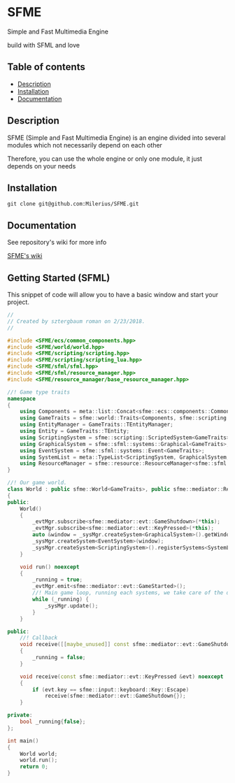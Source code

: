 # SFME
Simple and Fast Multimedia Engine

build with SFML and love



## Table of contents

 - [Description](#description)
 - [Installation](#install)
 - [Documentation](#doc)


## Description<a name="description"></a>

SFME (Simple and Fast Multimedia Engine) is an engine divided into several modules which not necessarily depend on each other
 
Therefore, you can use the whole engine or only one module, it just depends on your needs



## Installation<a name="install"></a>

```git clone git@github.com:Milerius/SFME.git```
 

## Documentation<a name="doc"></a>

See repository's wiki for more info

[SFME's wiki](https://github.com/Milerius/SFME/wiki)

## Getting Started (SFML)
This snippet of code will allow you to have a basic window and start your project.

```cpp
//
// Created by sztergbaum roman on 2/23/2018.
//

#include <SFME/ecs/common_components.hpp>
#include <SFME/world/world.hpp>
#include <SFME/scripting/scripting.hpp>
#include <SFME/scripting/scripting_lua.hpp>
#include <SFME/sfml/sfml.hpp>
#include <SFME/sfml/resource_manager.hpp>
#include <SFME/resource_manager/base_resource_manager.hpp>

//! Game type traits
namespace
{
    using Components = meta::list::Concat<sfme::ecs::components::CommonComponents, sfme::sfml::components::CommonComponents>;
    using GameTraits = sfme::world::Traits<Components, sfme::scripting::LuaSystem>;
    using EntityManager = GameTraits::TEntityManager;
    using Entity = GameTraits::TEntity;
    using ScriptingSystem = sfme::scripting::ScriptedSystem<GameTraits>;
    using GraphicalSystem = sfme::sfml::systems::Graphical<GameTraits>;
    using EventSystem = sfme::sfml::systems::Event<GameTraits>;
    using SystemList = meta::TypeList<ScriptingSystem, GraphicalSystem, EventSystem>;
    using ResourceManager = sfme::resource::ResourceManager<sfme::sfml::ResourceManager, std::string>;
}

//! Our game world.
class World : public sfme::World<GameTraits>, public sfme::mediator::Receiver<World>
{
public:
    World()
    {
        _evtMgr.subscribe<sfme::mediator::evt::GameShutdown>(*this);
        _evtMgr.subscribe<sfme::mediator::evt::KeyPressed>(*this);
        auto &window = _sysMgr.createSystem<GraphicalSystem>().getWindow();
        _sysMgr.createSystem<EventSystem>(window);
        _sysMgr.createSystem<ScriptingSystem>().registerSystems<SystemList>(_sysMgr);
    }

    void run() noexcept
    {
        _running = true;
        _evtMgr.emit<sfme::mediator::evt::GameStarted>();
        //! Main game loop, running each systems, we take care of the deltaTime for you
        while (_running) {
            _sysMgr.update();
        }
    }

public:
    //! Callback
    void receive([[maybe_unused]] const sfme::mediator::evt::GameShutdown &evt) noexcept
    {
        _running = false;
    }

    void receive(const sfme::mediator::evt::KeyPressed &evt) noexcept
    {
        if (evt.key == sfme::input::keyboard::Key::Escape)
            receive(sfme::mediator::evt::GameShutdown{});
    }

private:
    bool _running{false};
};

int main()
{
    World world;
    world.run();
    return 0;
}
```

